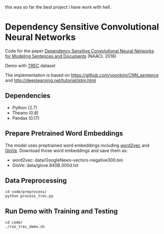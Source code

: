 this was so far the best project i have work with
hell.
# Dependency Sensitive Convolutional Neural Networks
Code for the paper [Dependency Sensitive Convolutional Neural Networks for Modeling Sentences and Documents](https://arxiv.org/abs/1611.02361) (NAACL 2016)

Demo with [TREC](http://cogcomp.cs.illinois.edu/Data/QA/QC) dataset

The implementation is based on https://github.com/yoonkim/CNN_sentence and http://deeplearning.net/tutorial/lstm.html

## Dependencies
- Python (2.7)
- Theano (0.8)
- Pandas (0.17)

## Prepare Pretrained Word Embeddings

The model uses preptrained word embeddings including [word2vec](https://code.google.com/archive/p/word2vec/) and [GloVe](http://nlp.stanford.edu/data/glove.840B.300d.zip).
Download those word embeddings and save them as:

- word2vec: data/GoogleNews-vectors-negative300.bin
- GloVe:    data/glove.840B.300d.txt

## Data Preprocessing

```
cd code/preprocess/
python process_trec.py
```

## Run Demo with Training and Testing

```
cd code/
./run_trec_demo.sh 
```


